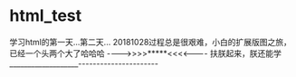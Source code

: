 # html_test
学习html的第一天...第二天...
20181028过程总是很艰难，小白的扩展版图之旅，已经一个头两个大了哈哈哈
---->>>>*****<<<<----
扶朕起来，朕还能学___________________----------------------
